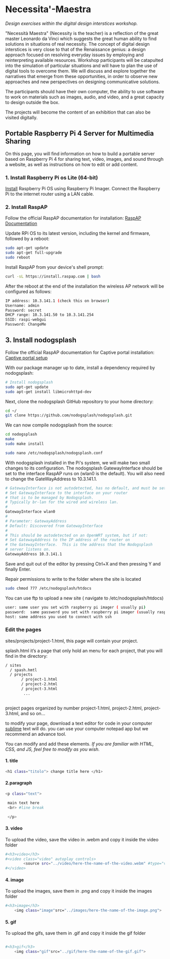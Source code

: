# Necessita'-Maestra

*Design exercises within the digital design interstices workshop.*

"Necessità Maestra" (Necessity is the teacher) is a reflection of the great master Leonardo da Vinci which suggests the great human ability to find solutions in situations of real necessity. The concept of digital design interstices is very close to that of the Renaissance genius: a design approach focused on resolving everyday issues by employing and reinterpreting available resources.
Workshop participants will be catapulted into the simulation of particular situations and will have to plan the use of digital tools to overcome them. We will discuss and explore together the narratives that emerge from these opportunities, in order to observe new approaches and new perspectives on designing communicative solutions.

The participants should have their own computer, the ability to use software to work on materials such as images, audio, and video, and a great capacity to design outside the box. 

The projects will become the content of an exhibition that can also be visited digitally.

## Portable Raspberry Pi 4 Server for Multimedia Sharing

On this page, you will find information on how to build a portable server based on Raspberry Pi 4 for sharing text, video, images, and sound through a website, as well as instructions on how to edit or add content.

### 1. Install Raspberry Pi os Lite (64-bit)
[Install](https://www.raspberrypi.com/software/)  Raspberry Pi OS using Raspberry Pi Imager.
Connect the Raspberry Pi to the internet router using a LAN cable.


### 2. Install RaspAP

Follow the official RaspAP documentation for installation:
[RaspAP Documentation](https://docs.raspap.com/)

Update RPi OS to its latest version, including the kernel and firmware, followed by a reboot:

```bash
sudo apt-get update
sudo apt-get full-upgrade
sudo reboot
```
Install RaspAP from your device's shell prompt:

```bash
curl -sL https://install.raspap.com | bash

```
After the reboot at the end of the installation the wireless AP network will be configured as follows:
```bash
IP address: 10.3.141.1 (check this on browser)
Username: admin
Password: secret
DHCP range: 10.3.141.50 to 10.3.141.254
SSID: raspi-webgui
Password: ChangeMe
```


## 3. Install nodogsplash
Follow the official RaspAP documentation for Captive portal  installation:
[Captive portal setup](https://docs.raspap.com/captive/)

With our package manager up to date, install a dependency required by nodogsplash:

```bash
# Install nodogsplash
sudo apt-get update
sudo apt-get install libmicrohttpd-dev
```

Next, clone the nodogsplash GitHub repository to your home directory:


```bash
cd ~/
git clone https://github.com/nodogsplash/nodogsplash.git
```
We can now compile nodogsplash from the source:


```bash
cd nodogsplash
make
sudo make install
```
```bash
sudo nano /etc/nodogsplash/nodogsplash.conf

```
With nodogsplash installed in the Pi's system, we will make two small changes to its configuration. The nodogsplash GatewayInterface should be set to the interface RaspAP runs on (wlan0 is the default). You will also need to change the GateWayAddress to 10.3.141.1.
```bash
# GatewayInterface is not autodetected, has no default, and must be set here.
# Set GatewayInterface to the interface on your router
# that is to be managed by Nodogsplash.
# Typically br-lan for the wired and wireless lan.
#
GatewayInterface wlan0
#
# Parameter: GatewayAddress
# Default: Discovered from GatewayInterface
#
# This should be autodetected on an OpenWRT system, but if not:
# Set GatewayAddress to the IP address of the router on
# the GatewayInterface.  This is the address that the Nodogsplash
# server listens on.
GatewayAddress 10.3.141.1

```

Save and quit out of the editor by pressing Ctrl+X and then pressing Y and finally Enter.

Repair permissions to write to the folder where the site is located
```bash
sudo chmod 777 /etc/nodogsplash/htdocs
```
You can use ftp to upload a new site  ( navigate to /etc/nodogsplash/htdocs)
```bash
user: same user you set with raspberry pi imager ( usually pi)
password:  same password you set with raspberry pi imager (usually raspberry)
host: same address you used to connect with ssh

```

### Edit the pages
sites/projects/project-1.html, this page will contain your project.

splash.html it’s a page that only hold an menu for each project, that you will find in the directory: 
```bash
/ sites
  / spash.hmtl
  / projects   
       / project-1.html
       / project-2.html
       / project-3.html
        ...
    
```
project pages organized by number project-1.html, project-2.html, project-3.html, and so on...

to modify your page, download a text editor for code in your computer [sublime](https://www.sublimetext.com/) text will do. you can use your computer notepad app but we recommend an advance tool.

You can modify and add these elements.
*If you are familiar with HTML, CSS, and JS, feel free to modify as you wish.*







#### 1. title
```bash
<h1 class="titolo"> change title here </h1> 
```
#### 2.paragraph
```bash
<p class="text">

 main text here 
 <br> #line break

 </p>
```


#### 3. video
To upload the video, save the video in .webm and copy it inside the video folder

```bash
#<h3>video</h3>
#<video class="video" autoplay controls>
        <source src="../video/here-the-name-of-the-video.webm" #type="video/webm">  
#</video>
```

#### 4. image
To upload the images, save them in .png and copy it inside the images folder

```bash
#<h3>image</h3>
    <img class="image"src="../images/here-the-name-of-the-image.png">

```
#### 5. gif
To upload the gifs, save them in .gif and copy it inside the gif folder
```bash

#<h3>gif</h3>
    <img class="gif"src="../gif/here-the-name-of-the-gif.gif">
            
```


